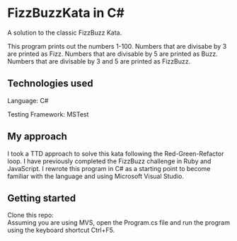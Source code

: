 # FizzBuzzKata in C#

<p>A solution to the classic FizzBuzz Kata.</p> 
<p>This program prints out the numbers 1-100. Numbers that are divisabe by 3 are printed as Fizz. 
Numbers that are divisable by 5 are printed as Buzz.
Numbers that are divisable by 3 and 5 are printed as FizzBuzz. </p>

## Technologies used ##
<p>Language: C#</p>
<p>Testing Framework: MSTest</p>

## My approach ##
I took a TTD approach to solve this kata following the Red-Green-Refactor loop. I have previously completed the FizzBuzz challenge in Ruby and JavaScript. I rewrote this program in C# as a starting point to become familiar with the language and using Microsoft Visual Studio.

## Getting started ##
Clone this repo: </br>
Assuming you are using MVS, open the Program.cs file and run the program using the keyboard shortcut Ctrl+F5.


